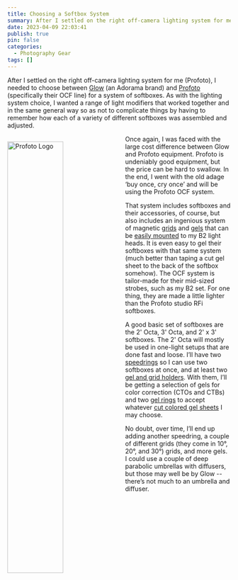 ```yaml
---
title: Choosing a Softbox System
summary: After I settled on the right off-camera lighting system for me (Profoto), I needed to choose between [Glow](https://www.adorama.com/brands/Glow) (an Adorama brand) and [Profoto](https://profoto.com/us/products/light-shaping-tools) (specifically their OCF line) for a system of softboxes.
date: 2023-04-09 22:03:41
publish: true
pin: false
categories:
  - Photography Gear
tags: []
---
```


After I settled on the right off-camera lighting system for me (Profoto), I needed to choose between [Glow](https://www.adorama.com/brands/Glow) (an Adorama brand) and [Profoto](https://profoto.com/us/products/light-shaping-tools) (specifically their OCF line) for a system of softboxes. As with the lighting system choice, I wanted a range of light modifiers that worked together and in the same general way so as not to complicate things by having to remember how each of a variety of different softboxes was assembled and adjusted.

<!--more-->

<img src="/assets/images/wp-content/uploads/2023/10/profoto-logo.png" alt="Profoto Logo" style="float: left; width: 50%; margin: 1em 1em 1em 0em">

Once again, I was faced with the large cost difference between Glow and Profoto equipment. Profoto is undeniably good equipment, but the price can be hard to swallow. In the end, I went with the old adage ‘buy once, cry once’ and will be using the Profoto OCF system.

That system includes softboxes and their accessories, of course, but also includes an ingenious system of magnetic [grids](https://profoto.com/us/products/light-shaping-tools/grids/ocf-ii-grids) and [gels](https://profoto.com/us/products/light-shaping-tools/gels/ocf-ii-gels) that can be [easily mounted](https://profoto.com/us/products/light-shaping-tools/accessories-for-light-shaping-tools/ocf-ii-grid--gel-holder) to my B2 light heads. It is even easy to gel their softboxes with that same system (much better than taping a cut gel sheet to the back of the softbox somehow). The OCF system is tailor-made for their mid-sized strobes, such as my B2 set. For one thing, they are made a little lighter than the Profoto studio RFi softboxes.

A good basic set of softboxes are the 2\' Octa, 3\' Octa, and 2\' x 3\' softboxes. The 2\' Octa will mostly be used in one-light setups that are done fast and loose. I’ll have two [speedrings](https://profoto.com/us/products/light-shaping-tools/accessories-for-light-shaping-tools/softbox-accessories/ocf-speedring-8b00aca8?gclid=Cj0KCQjwz6ShBhCMARIsAH9A0qVu7T2164hVlsszCjYNgMW9noD6fl1BTVW0i09HOeMoDHw3XhzRVpgaAqKrEALw_wcB) so I can use two softboxes at once, and at least two [gel and grid holders](https://profoto.com/int/products/light-shaping-tools/accessories-for-light-shaping-tools/ocf-ii-grid--gel-holder). With them, I’ll be getting a selection of gels for color correction (CTOs and CTBs) and two [gel rings](https://profoto.com/us/products/light-shaping-tools/accessories-for-light-shaping-tools/ocf-ii-gel-ring-acbade12) to accept whatever [cut colored gel sheets](https://us.rosco.com/en/product/color-correction-filter-kit) I may choose.

No doubt, over time, I’ll end up adding another speedring, a couple of different grids (they come in 10°, 20°, and 30°) grids, and more gels. I could use a couple of deep parabolic umbrellas with diffusers, but those may well be by Glow -- there’s not much to an umbrella and diffuser.
